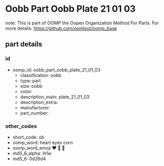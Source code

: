 # Oobb Part Oobb Plate 21 01 03  

note: This is part of OOMP the Oopen Organization Method For Parts. For more details: https://github.com/oomlout/oomp_base

##  part details





### id
* oomp_id: oobb_part_oobb_plate_21_01_03
  * classification: oobb
  * type: part
  * size: oobb
  * color: 
  * description_main: plate_21_01_03
  * description_extra: 
  * manufacturer: 
  * part_number: 

### other_codes
* short_code: ob
* oomp_word: heart eyes corn
* oomp_word_emoji :heart: :eyes: :corn:
* md5_6_alpha: ih1w
* md5_6: 0d26d4